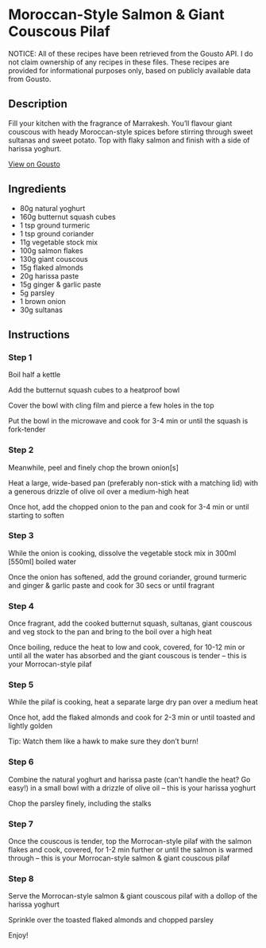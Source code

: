 # Moroccan-Style Salmon & Giant Couscous Pilaf

NOTICE: All of these recipes have been retrieved from the Gousto API. I do not claim ownership of any recipes in these files. These recipes are provided for informational purposes only, based on publicly available data from Gousto.

## Description

Fill your kitchen with the fragrance of Marrakesh. You’ll flavour giant couscous with heady Moroccan-style spices before stirring through sweet sultanas and sweet potato. Top with flaky salmon and finish with a side of harissa yoghurt.

[View on Gousto](https://www.gousto.co.uk/recipes/cookbook/moroccan-style-salmon-giant-couscous-pilaf-with-harissa-yoghurt)

## Ingredients

- 80g natural yoghurt
- 160g butternut squash cubes
- 1 tsp ground turmeric
- 1 tsp ground coriander
- 11g vegetable stock mix
- 100g salmon flakes
- 130g giant couscous
- 15g flaked almonds
- 20g harissa paste
- 15g ginger & garlic paste
- 5g parsley
- 1 brown onion
- 30g sultanas

## Instructions


### Step 1

Boil half a kettle

Add the butternut squash cubes to a heatproof bowl

Cover the bowl with cling film and pierce a few holes in the top

Put the bowl in the microwave and cook for 3-4 min or until the squash is fork-tender


### Step 2

Meanwhile, peel and finely chop the brown onion<span class="text-danger">[s]</span>

Heat a large, wide-based pan (preferably non-stick with a matching lid) with a generous drizzle of olive oil over a medium-high heat

Once hot, add the chopped onion to the pan and cook for 3-4 min or until starting to soften


### Step 3

While the onion is cooking, dissolve the vegetable stock mix in 300ml <span class="text-danger">[550ml]</span> boiled water

Once the onion has softened, add the ground coriander, ground turmeric and ginger & garlic paste and cook for 30 secs or until fragrant


### Step 4

Once fragrant, add the cooked butternut squash, sultanas, giant couscous and veg stock to the pan and bring to the boil over a high heat

Once boiling, reduce the heat to low and cook, covered, for 10-12 min or until all the water has absorbed and the giant couscous is tender – this is your Morrocan-style pilaf


### Step 5

While the pilaf is cooking, heat a separate large dry pan over a medium heat

Once hot, add the flaked almonds and cook for 2-3 min or until toasted and lightly golden

Tip: Watch them like a hawk to make sure they don’t burn!


### Step 6

Combine the natural yoghurt and harissa paste (can't handle the heat? Go easy!) in a small bowl with a drizzle of olive oil – this is your harissa yoghurt

Chop the parsley finely, including the stalks


### Step 7

Once the couscous is tender, top the Morrocan-style pilaf with the salmon flakes and cook, covered, for 1-2 min further or until the salmon is warmed through – this is your Morrocan-style salmon & giant couscous pilaf

### Step 8

Serve the Morrocan-style salmon & giant couscous pilaf with a dollop of the harissa yoghurt

Sprinkle over the toasted flaked almonds and chopped parsley

Enjoy!

